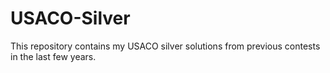 # USACO-Silver
This repository contains my USACO silver solutions from previous contests in the last few years.
